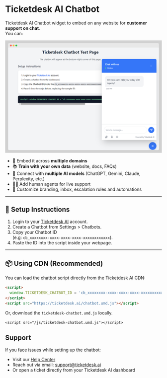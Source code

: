 # Ticketdesk AI Chatbot

Ticketdesk AI Chatbot widget to embed on any website for **customer support on chat**.  
You can:

![Ticketdesk AI Chatbot](/assets/ticketdesk-ai-chatbot.png)

- 🚀 Embed it across **multiple domains**  
- 📚 **Train with your own data** (website, docs, FAQs)  
- 🤖 Connect with **multiple AI models** (ChatGPT, Gemini, Claude, Perplexity, etc.)  
- 👩‍💼 Add human agents for live support
- 🎨 Customize branding, inbox, escalation rules and automations

---

## 🚀 Setup Instructions

1. Login to your [Ticketdesk AI](https://ticketdesk.ai) account.  
2. Create a Chatbot from Settings > Chatbots.  
3. Copy your Chatbot ID  
   (e.g: `cb_xxxxxxxx-xxxx-xxxx-xxxx-xxxxxxxxxxxx`).  
4. Paste the ID into the script inside your webpage.  

---

## 📦 Using CDN (Recommended)

You can load the chatbot script directly from the Ticketdesk AI CDN:  

```html
<script>
  window.TICKETDESK_CHATBOT_ID = 'cb_xxxxxxxx-xxxx-xxxx-xxxx-xxxxxxxxxxxx'; // Replace with your ID
</script>
<script src="https://ticketdesk.ai/chatbot.umd.js"></script>
```

Or, download the `ticketdesk-chatbot.umd.js` locally.

```
<script src="/js/ticketdesk-chatbot.umd.js"></script>
```

## Support

If you face issues while setting up the chatbot:

- Visit our [Help Center](https://ticketdesk.ai/docs)
- Reach out via email: support@ticketdesk.ai
- Or open a ticket directly from your Ticketdesk AI dashboard